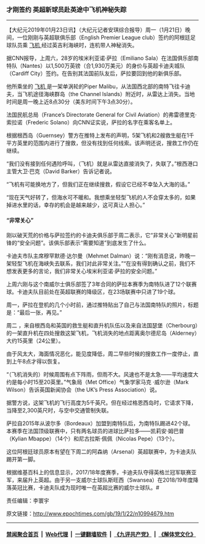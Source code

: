 ### 才刚签约 英超新球员赴英途中飞机神秘失踪
------------------------

<p>
 【大纪元2019年01月23日讯】（大纪元记者安琪综合报导）周一（1月21日）晚间，一位刚刚与英超联俱乐部（English Premier League club）签约的阿根廷足球队员乘
 <a href="http://www.epochtimes.com/gb/tag/%E9%A3%9E%E6%9C%BA.html">
  飞机
 </a>
 经过英吉利海峡时，连机带人神秘消失。
</p>
<p>
 据CNN报导，上周六，28岁的埃米利亚诺·萨拉（Emiliano Sala）在法国俱乐部南特队（Nantes）以1,500万英镑（合1,930万美元）的身价与英超卡迪夫城队（Cardiff City）签约。在告别其法国前队友后，萨拉要回到他的新俱乐部。
</p>
<p>
 他所乘坐的
 <a href="http://www.epochtimes.com/gb/tag/%E9%A3%9E%E6%9C%BA.html">
  飞机
 </a>
 是一架单涡轮的Piper Malibu，从法国西北部的南特飞往卡迪夫，当飞机途径海峡群岛（the Channel Islands）附近时，从雷达上消失。当地时间是周一晚上近8点30分（美东时间下午3点30分）。
</p>
<p>
 法国民航总局（France’s Directorate General for Civil Aviation）的弗雷德里克·索拉诺（Frederic Solano）向CNN证实说，萨拉的名字在乘客名单上。
</p>
<p>
 根据根西岛（Guernsey）警方在推特上发布的声明，5架飞机和2艘救生艇在1千平方英里的范围内进行了搜救，但没有找到任何线索。该声明还说，搜救工作仍在继续。
</p>
<p>
 “我们没有接到任何遇险呼叫，（飞机）就是从雷达直接消失了，失联了。”根西港口主管大卫·巴克（David Barker）告诉记者说。
</p>
<p>
 “飞机有可能换地方了，但我们正在继续搜救，假设它已经不幸坠入大海的话。”
</p>
<p>
 “现在天气好转了，但海水可不暖和。我想乘坐轻型飞机的人不会穿太多的，如果掉进水里的话，幸存的机会是越来越少，这可真让人担心。”
</p>
<h4>
 “非常关心”
</h4>
<p>
 刚以破天荒的价格与萨拉签约的卡迪夫俱乐部于周二表示，它“非常关心”新明星前锋的“安全问题”。该俱乐部表示“需要知道”到底发生了什么。
</p>
<p>
 卡迪夫市队主席穆罕默德·达尔曼（Mehmet Dalman）说：“刚有消息说，昨晚一架轻型飞机在海峡失去联系，我们对此非常关注。”“在没有得到确认之前，我们不想发表更多的言论，我们非常关心埃米利亚诺·萨拉的安全问题。”
</p>
<p>
 上周六刚与这个南威尔士俱乐部签了3年合同的萨拉本赛季为南特队进了12个联赛球。卡迪夫队目前处在英超联赛的降级区，在23场联赛中只进了19个球。
</p>
<p>
 周一，萨拉在登机的几个小时前，通过推特贴出了自己与法国南特队的照片，标题是：“最后一张，再见。”
</p>
<p>
 <center>
 </center>
 周二 ，来自根西岛和英国的救生艇和直升机队伍以及来自法国瑟堡（Cherbourg）的一架直升机在四处搜救这架飞机，飞机消失的地点距离奥尔德尼岛（Alderney）大约15英里（24公里）。
</p>
<p>
 由于风太大，海面情况恶化，能见度降低，周二早些时候的搜救工作一度停止，直到上午8点才得以恢复。
</p>
<p>
 “（飞机消失的）时候周围有点下阵雨，但雨不大。风速也不是太急——平均速度大约是每小时15至20英里。”气象局（Met Office）气象学家马克 ·威尔逊（Mark Wilson）告诉英国新闻协会（the UK’s Press Association）说。
</p>
<p>
 据警方说，这架飞机的飞行高度为5千英尺。但在经过格恩西岛时，它请求下降，当降至2,300英尺时，与空中交通管制失联。
</p>
<p>
 萨拉自2015年从波尔多（Bordeaux）加盟到南特队后，为南特队踢进42个球。本赛季在法国顶级联赛中，只有两名球员的进球比萨拉多——凯莉安·姆巴普（Kylian Mbappe）（14个）和尼古拉斯·佩佩（Nicolas Pepe）（13个）。
</p>
<p>
 这位阿根廷球员原本有望在下周二的阿森纳（Arsenal）英超联赛中，为卡迪夫队踢开第一脚。
</p>
<p>
 根据维基百科上的信息显示，2017/18年度赛季，卡迪夫队夺得英格兰冠军联赛亚军，来届升上英超。由于另一支威尔士球队斯旺西（Swansea）在2018/19年度降落英冠比赛，卡迪夫队成为现时唯一在英超比赛的威尔士球队。#
</p>
<p>
 责任编辑：李寰宇
</p>

原文链接：http://www.epochtimes.com/gb/19/1/22/n10994679.htm


------------------------
#### [禁闻聚合首页](https://github.com/gfw-breaker/banned-news/blob/master/README.md) &nbsp;|&nbsp; [Web代理](https://github.com/gfw-breaker/open-proxy/blob/master/README.md) &nbsp;|&nbsp; [一键翻墙软件](https://github.com/gfw-breaker/nogfw/blob/master/README.md) &nbsp;|&nbsp; [《九评共产党》](https://github.com/gfw-breaker/9ping.md/blob/master/README.md#九评之一评共产党是什么) &nbsp;|&nbsp; [《解体党文化》](https://github.com/gfw-breaker/jtdwh.md/blob/master/README.md#绪论)